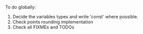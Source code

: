 To do globally:
1. Decide the variables types and write 'const' where possible.
2. Check points rounding implementation
3. Check all FIXMEs and TODOs
